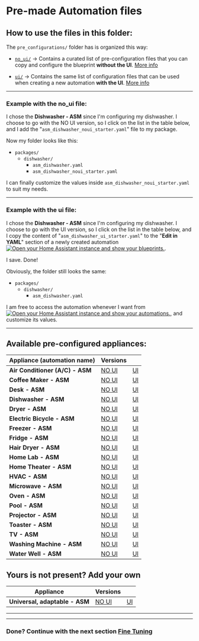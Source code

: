 # **Pre-made Automation files**

## How to use the files in this folder:
The `pre_configurations/` folder has is organized this way:
- [`no_ui/`](./no_ui/) -> Contains a curated list of pre-configuration files that you can copy and configure the blueprint **without the UI**. [More info](./no_ui/README.md)

- [`ui/`](./ui/) -> Contains the same list of configuration files that can be used when creating a new automation **with the UI**. [More info](./ui/README.md)


---
### **Example with the no_ui file:**
I chose the **Dishwasher - ASM** since I'm configuring my dishwasher. I choose to go with the NO UI version, so I click on the list in the table below, and I add the "`asm_dishwasher_noui_starter.yaml`" file to my package.

Now my folder looks like this:
- `packages/`
  - `dishwasher/`
    - `asm_dishwasher.yaml`
    - `asm_dishwasher_noui_starter.yaml`

I can finally customize the values inside `asm_dishwasher_noui_starter.yaml` to suit my needs.

---
### **Example with the ui file:**
I chose the **Dishwasher - ASM** since I'm configuring my dishwasher. I choose to go with the UI version, so I click on the list in the table below, and I copy the content of "`asm_dishwasher_ui_starter.yaml`" to the "**Edit in YAML**" section of a newly created automation [![Open your Home Assistant instance and show your blueprints.](https://my.home-assistant.io/badges/blueprints.svg)](https://my.home-assistant.io/redirect/blueprints/).

I save. Done!

Obviously, the folder still looks the same:
- `packages/`
  - `dishwasher/`
    - `asm_dishwasher.yaml`

I am free to access the automation whenever I want from [![Open your Home Assistant instance and show your automations.](https://my.home-assistant.io/badges/automations.svg)](https://my.home-assistant.io/redirect/automations/), and customize its values.


---

## Available pre-configured appliances:


| Appliance (automation name) | Versions||
|---|---|---|
|**Air Conditioner (A/C) - ASM**| [NO UI](./no_ui/asm_air_conditioner_noui_starter.yaml) | [UI](./ui/asm_air_conditioner_ui_starter.yaml) |
|**Coffee Maker - ASM**|  [NO UI](./no_ui/asm_coffee_maker_noui_starter.yaml) | [UI](./ui/asm_coffee_maker_ui_starter.yaml) |
|**Desk - ASM**|  [NO UI](./no_ui/asm_desk_noui_starter.yaml) | [UI](./ui/asm_desk_ui_starter.yaml) |
|**Dishwasher - ASM**|  [NO UI](./no_ui/asm_dishwasher_noui_starter.yaml) | [UI](./ui/asm_dishwasher_ui_starter.yaml) |
|**Dryer - ASM**|  [NO UI](./no_ui/asm_dryer_noui_starter.yaml) | [UI](./ui/asm_dryer_ui_starter.yaml)|
|**Electric Bicycle - ASM**|  [NO UI](./no_ui/asm_electric_bicycle_noui_starter.yaml) | [UI](./ui/asm_electric_bicycle_ui_starter.yaml) |
|**Freezer - ASM**|  [NO UI](./no_ui/asm_freezer_noui_starter.yaml) | [UI](./ui/asm_freezer_ui_starter.yaml) |
|**Fridge - ASM**|  [NO UI](./no_ui/asm_fridge_noui_starter.yaml) | [UI](./ui/asm_fridge_ui_starter.yaml) |
|**Hair Dryer - ASM**|  [NO UI](./no_ui/asm_hair_dryer_noui_starter.yaml) | [UI](./ui/asm_hair_dryer_ui_starter.yaml) |
|**Home Lab - ASM**|  [NO UI](./no_ui/asm_home_lab_noui_starter.yaml) | [UI](./ui/asm_home_lab_ui_starter.yaml) |
|**Home Theater - ASM**|  [NO UI](./no_ui/asm_home_theater_noui_starter.yaml) | [UI](./ui/asm_home_theater_ui_starter.yaml) |
|**HVAC - ASM**|  [NO UI](./no_ui/asm_hvac_noui_starter.yaml) | [UI](./ui/asm_hvac_ui_starter.yaml) |
|**Microwave - ASM**|  [NO UI](./no_ui/asm_microwave_noui_starter.yaml) | [UI](./ui/asm_microwave_ui_starter.yaml) |
|**Oven - ASM**|  [NO UI](./no_ui/asm_oven_noui_starter.yaml) | [UI](./ui/asm_oven_ui_starter.yaml) |
|**Pool - ASM**|  [NO UI](./no_ui/asm_pool_noui_starter.yaml) | [UI](./ui/asm_pool_ui_starter.yaml) |
|**Projector - ASM**|  [NO UI](./no_ui/asm_projector_noui_starter.yaml) | [UI](./ui/asm_projector_ui_starter.yaml) |
|**Toaster - ASM**|  [NO UI](./no_ui/asm_toaster_noui_starter.yaml) | [UI](./ui/asm_toaster_ui_starter.yaml) |
|**TV - ASM**|  [NO UI](./no_ui/asm_tv_noui_starter.yaml) | [UI](./ui/asm_tv_ui_starter.yaml) |
|**Washing Machine - ASM**|  [NO UI](./no_ui/asm_washing_machine_noui_starter.yaml) | [UI](./ui/asm_washing_machine_ui_starter.yaml) |
|**Water Well - ASM**|  [NO UI](./no_ui/asm_water_well_noui_starter.yaml) | [UI](./ui/asm_water_well_ui_starter.yaml) |

## Yours is not present? Add your own
| Appliance | Versions||
|---|---|---|
|**Universal, adaptable - ASM**|  [NO UI](./no_ui/asm_your_appliance_name_noui_starter.yaml) | [UI](./ui/asm_your_appliance_name_ui_starter.yaml)|

---
---
### Done? Continue with the next section [Fine Tuning](../../README.md#-fine-tuning-the-automation)